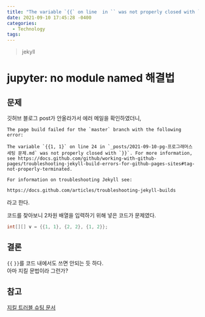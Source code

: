 ```yaml
---
title: "The variable `{{` on line  in `` was not properly closed with `}}"
date: 2021-09-10 17:45:28 -0400
categories: 
  - Technology
tags:
---
```


> jekyll

jupyter: no module named 해결법
===========

## 문제

깃허브 블로그 post가 안올라가서 에러 메일을 확인하였더니,  

```
The page build failed for the `master` branch with the following error:

The variable `{{1, 1}` on line 24 in `_posts/2021-09-10-pg-프로그래머스 세팅 문제.md` was not properly closed with `}}`. For more information, see https://docs.github.com/github/working-with-github-pages/troubleshooting-jekyll-build-errors-for-github-pages-sites#tag-not-properly-terminated.

For information on troubleshooting Jekyll see:

https://docs.github.com/articles/troubleshooting-jekyll-builds
```

라고 한다.

코드를 찾아보니 2차원 배열을 입력하기 위해 넣은 코드가 문제였다.  

```java
int[][] v = {{1, 1}, {2, 2}, {1, 2}};
```

## 결론

`{{` `}}`를 코드 내에서도 쓰면 안되는 듯 하다.  
아마 지킬 문법이라 그런가?  

## 참고
[지킬 트러블 슈팅 문서](https://docs.github.com/en/pages/setting-up-a-github-pages-site-with-jekyll/troubleshooting-jekyll-build-errors-for-github-pages-sites#tag-not-properly-terminated)